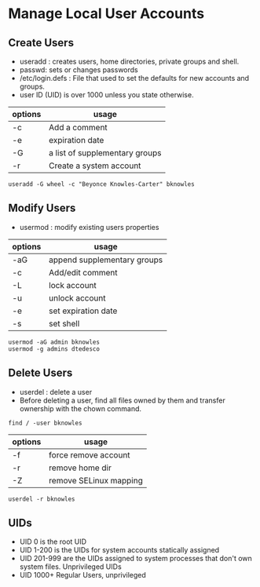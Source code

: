# Manage Local User Accounts

## Create Users
- useradd : creates users, home directories, private groups and shell.
- passwd: sets or changes passwords
- /etc/login.defs : File that used to set the defaults for new accounts and groups.
- user ID (UID) is over 1000 unless you state otherwise.


| options | usage |
|---------|-------|
| -c |  Add a comment|
| -e | expiration date|
| -G | a list of supplementary groups |
| -r | Create a system account|

```
useradd -G wheel -c "Beyonce Knowles-Carter" bknowles
```

## Modify Users
- usermod : modify existing users properties


| options | usage |
|---------|-------|
| -aG |  append supplementary groups|
| -c | Add/edit comment|
| -L | lock account|
| -u | unlock account|
| -e | set expiration date|
| -s | set shell |


```
usermod -aG admin bknowles
usermod -g admins dtedesco
```


## Delete Users
- userdel : delete a user
- Before deleting a user, find all files owned by them and transfer ownership with the chown command.

```
find / -user bknowles
```


| options | usage |
|---------|-------|
| -f |  force remove account|
| -r | remove home dir|
| -Z | remove SELinux mapping|

```
userdel -r bknowles
```
## UIDs
- UID 0 is the root UID
- UID 1-200 is the UIDs for system accounts statically assigned
- UID 201-999 are the UIDs assigned to system processes that don't own system files. Unprivileged UIDs
- UID 1000+ Regular Users, unprivileged

